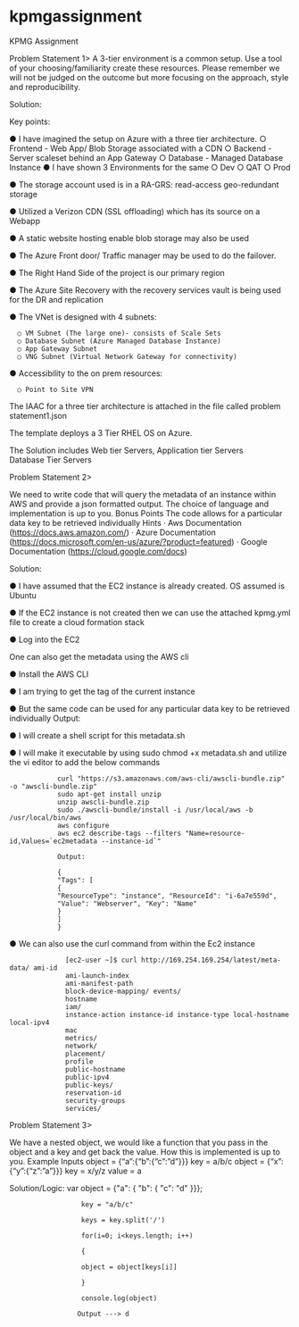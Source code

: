 # kpmgassignment
KPMG Assignment

Problem Statement 1>
A 3-tier environment is a common setup. Use a tool of your choosing/familiarity create these
resources. Please remember we will not be judged on the outcome but more focusing on the
approach, style and reproducibility.

Solution:

Key points:

● I have imagined the setup on Azure with a three tier architecture.
      ○ Frontend - Web App/ Blob Storage associated with a CDN
      ○ Backend - Server scaleset behind an App Gateway
      ○ Database - Managed Database Instance
● I have shown 3 Environments for the same
      ○ Dev
      ○ QAT
      ○ Prod

● The storage account used is in a RA-GRS: read-access geo-redundant storage

● Utilized a Verizon CDN (SSL offloading) which has its source on a Webapp

● A static website hosting enable blob storage may also be used

● The Azure Front door/ Traffic manager may be used to do the failover.

● The Right Hand Side of the project is our primary region

● The Azure Site Recovery with the recovery services vault is being used for the
  DR and replication
  
● The VNet is designed with 4 subnets:

      ○ VM Subnet (The large one)- consists of Scale Sets
      ○ Database Subnet (Azure Managed Database Instance)
      ○ App Gateway Subnet
      ○ VNG Subnet (Virtual Network Gateway for connectivity)
      
● Accessibility to the on prem resources: 
      
      ○ Point to Site VPN
 
 The IAAC for a three tier architecture is attached in the file called problem statement1.json
 
The template deploys a 3 Tier RHEL OS on Azure.

The Solution includes
      Web tier Servers, 
      Application tier Servers  
      Database Tier Servers 
  
Problem Statement 2>

We need to write code that will query the metadata of an instance within AWS and provide a json formatted output. The choice of language and implementation is up to you.
Bonus Points
The code allows for a particular data key to be retrieved individually
Hints
· Aws Documentation (https://docs.aws.amazon.com/)
· Azure Documentation (https://docs.microsoft.com/en-us/azure/?product=featured)
· Google Documentation (​https://cloud.google.com/docs​)


Solution:

● I have assumed that the EC2 instance is already created.
  OS assumed is Ubuntu

● If the EC2 instance is not created then we can use the attached kpmg.yml file to create a cloud formation stack

● Log into the EC2

One can also get the metadata using the AWS cli

● Install the AWS CLI

● I am trying to get the tag of the current instance

● But the same code can be used for any particular data key to be retrieved individually
  Output:

● I will create a shell script for this metadata.sh

● I will make it executable by using sudo chmod +x metadata.sh and utilize the vi editor to add the below commands

                curl "https://s3.amazonaws.com/aws-cli/awscli-bundle.zip" -o "awscli-bundle.zip" 
                sudo apt-get install unzip
                unzip awscli-bundle.zip
                sudo ./awscli-bundle/install -i /usr/local/aws -b /usr/local/bin/aws
                aws configure 
                aws ec2 describe-tags --filters "Name=resource-id,Values=`ec2metadata --instance-id`"
                
                Output:
                
                {
                "Tags": [
                {
                "ResourceType": "instance", "ResourceId": "i-6a7e559d",
                "Value": "Webserver", "Key": "Name"
                }
                ]
                }
● We can also use the curl command from within the Ec2 instance


                  [ec2-user ~]$ ​curl http://169.254.169.254/latest/meta-data/ ami-id
                  ami-launch-index
                  ami-manifest-path
                  block-device-mapping/ events/
                  hostname
                  iam/
                  instance-action instance-id instance-type local-hostname local-ipv4
                  mac
                  metrics/ 
                  network/ 
                  placement/ 
                  profile 
                  public-hostname 
                  public-ipv4 
                  public-keys/ 
                  reservation-id 
                  security-groups 
                  services/
                  
                  
Problem Statement 3>

We have a nested object, we would like a function that you pass in the object and a key and get back the value. How this is implemented is up to you.
Example Inputs
object = {“a”:{“b”:{“c”:”d”}}}
key = a/b/c
object = {“x”:{“y”:{“z”:”a”}}} 
key = x/y/z
value = a

Solution/Logic:
                      var object = {"a": { "b": { "c": "d" }}}; 
                      
                      key = "a/b/c"
                      
                      keys = key.split('/')
                      
                      for(i=0; i<keys.length; i++)
                      
                      {
                      
                      object = object[keys[i]] 
                      
                      }
                      
                      console.log(object) 
                      
                     Output ---> d
                      
                      
